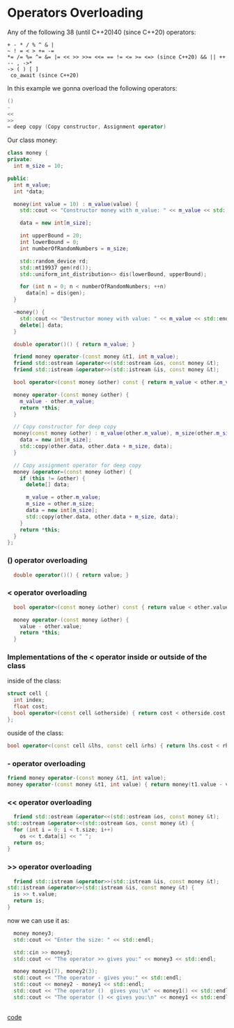 # Operators Overloading

Any of the following 38 (until C++20)40 (since C++20) operators:
```
+ - * / % ^ & |
~ ! = < > += -=
*= /= %= ^= &= |= << >> >>= <<= == != <= >= <=> (since C++20) && || ++ -- , ->*
-> ( ) [ ]
 co_await (since C++20)
```

In this example we gonna overload the following operators:
```cpp
()
-
<<
>>
= deep copy (Copy constructor, Assignment operator)
```

Our class money:

```cpp
class money {
private:
  int m_size = 10;

public:
  int m_value;
  int *data;

  money(int value = 10) : m_value(value) {
    std::cout << "Constructor money with m_value: " << m_value << std::endl;

    data = new int[m_size];

    int upperBound = 20;
    int lowerBound = 0;
    int numberOfRandomNumbers = m_size;

    std::random_device rd;
    std::mt19937 gen(rd());
    std::uniform_int_distribution<> dis(lowerBound, upperBound);

    for (int n = 0; n < numberOfRandomNumbers; ++n)
      data[n] = dis(gen);
  }

  ~money() {
    std::cout << "Destructor money with value: " << m_value << std::endl;
    delete[] data;
  }

  double operator()() { return m_value; }

  friend money operator-(const money &t1, int m_value);
  friend std::ostream &operator<<(std::ostream &os, const money &t);
  friend std::istream &operator>>(std::istream &is, const money &t);

  bool operator<(const money &other) const { return m_value < other.m_value; }

  money operator-(const money &other) {
    m_value - other.m_value;
    return *this;
  }

  // Copy constructor for deep copy
  money(const money &other) : m_value(other.m_value), m_size(other.m_size) {
    data = new int[m_size];
    std::copy(other.data, other.data + m_size, data);
  }

  // Copy assignment operator for deep copy
  money &operator=(const money &other) {
    if (this != &other) {
      delete[] data;

      m_value = other.m_value;
      m_size = other.m_size;
      data = new int[m_size];
      std::copy(other.data, other.data + m_size, data);
    }
    return *this;
  }
};
```


### () operator overloading

```cpp
  double operator()() { return value; }
```
  
  
### < operator overloading

```cpp
  bool operator<(const money &other) const { return value < other.value; }

  money operator-(const money &other) {
    value - other.value;
    return *this;
  }
```

### Implementations of the < operator inside or outside of the class

inside of the class:
```cpp
struct cell {
  int index;
  float cost;
  bool operator<(const cell &otherside) { return cost < otherside.cost; }
};
```

ouside of the class:

```cpp
bool operator<(const cell &lhs, const cell &rhs) { return lhs.cost < rhs.cost; }
```


### - operator overloading

```cpp
friend money operator-(const money &t1, int value);
money operator-(const money &t1, int value) { return money(t1.value - value); }
```

###  << operator overloading

```cpp
  friend std::ostream &operator<<(std::ostream &os, const money &t);
std::ostream &operator<<(std::ostream &os, const money &t) {
  for (int i = 0; i < t.size; i++)
    os << t.data[i] << " ";
  return os;
}
```

###  >> operator overloading


```cpp
  friend std::istream &operator>>(std::istream &is, const money &t);
std::istream &operator>>(std::istream &is, const money &t) {
  is >> t.value;
  return is;
}
```

now we can use it as:

```cpp
  money money3;
  std::cout << "Enter the size: " << std::endl;

  std::cin >> money3;
  std::cout << "The operator >> gives you:" << money3 << std::endl;

  money money1(7), money2(3);
  std::cout << "The operator - gives you:" << std::endl;
  std::cout << money2 - money1 << std::endl;
  std::cout << "The operator ()  gives you:\n" << money1() << std::endl;
  std::cout << "The operator () << gives you:\n" << money1 << std::endl;
  
```




[code](../src/class/operator_overloading.cpp)
